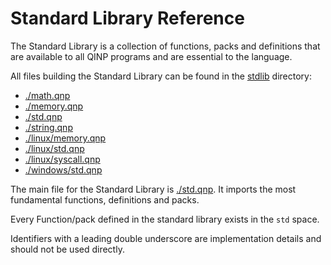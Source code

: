 # Standard Library Reference

The Standard Library is a collection of functions, packs and definitions that are available to all QINP programs and are essential to the language.

All files building the Standard Library can be found in the [stdlib](../../stdlib/) directory:
 - [./math.qnp](./math-qnp.md)
 - [./memory.qnp](./memory-qnp.md)
 - [./std.qnp](./std-qnp.md)
 - [./string.qnp](./string-qnp.md)
 - [./linux/memory.qnp](./linux/memory-qnp.md)
 - [./linux/std.qnp](./linux/std-qnp.md)
 - [./linux/syscall.qnp](./linux/syscall-qnp.md)
 - [./windows/std.qnp](./windows/std-qnp.md)

The main file for the Standard Library is [./std.qnp](./std-qnp.md). It imports the most fundamental functions, definitions and packs.

Every Function/pack defined in the standard library exists in the `std` space.

Identifiers with a leading double underscore are implementation details and should not be used directly.